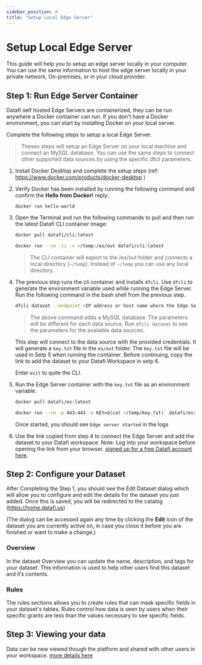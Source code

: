```yaml
---
sidebar_position: 4
title: "Setup Local Edge Server"
---
```


# Setup Local Edge Server

This guide will help you to setup an edge server locally in your computer. You can use the same information to host the edge server locally in your private network, On-premises, or in your cloud provider.

## Step 1: Run Edge Server Container

Datafi self hosted Edge Servers are containerized, they can be run anywhere a Docker container can run. If you don't have a Docker environment, you can start by installing Docker on your local server.

Complete the following steps to setup a local Edge Server.

> Theses steps will setup an Edge Server on your local machine and connect an MySQL database. You can use the same steps to connect other supported data sources by using the specific dfcli parameters.

1. Install Docker Desktop and complete the setup steps (ref: <a href="https://www.docker.com/products/docker-desktop" target="_blank">https://www.docker.com/products/docker-desktop</a> )
2. Verify Docker has been installed by running the following command and confirm the **Hello from Docker!** reply:
   ```
   docker run hello-world
   ```
3. Open the Terminal and run the following commands to pull and then run the latest Datafi CLI container image:

   ```bash
   docker pull datafi/cli:latest
   ```
   ```bash
   docker run --rm -ti -v ~/temp:/es/out datafi/cli:latest
   ```

   > The CLI container will export to the /es/out folder and connects a local directory (`~/temp`). Instead of `~/temp` you can use any local directory.

4. The previous step runs the cli container and installs `dfcli`. Use `dfcli` to generate the environment variable used while running the Edge Server. Run the following command in the bash shell from the previous step.

   ```bash
   dfcli dataset --endpoint <IP address or host name where the Edge Server will run> --type mysql --name <name of your dataset> --pointOfContact <your email address>  --address <IPP address of host name of your mysql server> --dbname <database name>  --username <database user> --password <user password> add

   ```

   > The above command adds a MySQL database. The parameters will be different for each data source. Run `dfcli dataset` to see the parameters for the available data sources.

   This step will connect to the data source with the provided credentials. It will generate a `key.txt` file in the `es/out` folder. The `key.txt` file will be used in Setp 5 when running the container. Before continuing, copy the link to add the dataset to your Datafi Workspace in setp 6.

    Enter `exit` to quite the CLI.

5. Run the Edge Server container with the `key.txt` file as an environment variable.

   ```sh
   docker pull datafi/es:latest
   ```
   ```sh
   docker run --rm -p 443:443 -e KEY=$(cat ~/temp/key.txt)  datafi/es:latest
   ```

   Once started, you should see `Edge server started` in the logs

6. Use the link copied from step 4 to connect the Edge Server and add the dataset to your Datafi workspace. Note: Log into your workspace before opening the link from your browser. [signed up for a free Datafi account here](https://home.datafi.us/register).

## Step 2: Configure your Dataset

After Completing the Step 1, you should see the Edit Dataset dialog which will allow you to configure and edit the details for the dataset you just added. Once this is saved, you will be redirected to the catalog (https://home.datafi.us)

(The dialog can be accessed again any time by clicking the **Edit** icon of the dataset you are currently active on, in case you close it before you are finished or want to make a change.)

### Overview

In the dataset Overview you can update the name, description, and tags for your dataset. This information is used to help other users find this dataset and it’s contents.

### Rules

The rules sections allows you to create rules that can mask specific fields in your dataset's tables. Rules control how data is seen by users when their specific grants are less than the values necessary to see specific fields. 

## Step 3: Viewing your data

Data can be new viewed though the platform and shared with other users in your workspace. [more details here](../2.quick-start/3.viewing-your-data.md)